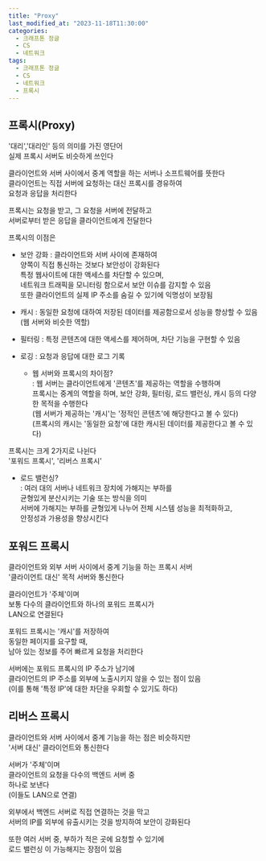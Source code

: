 ```yaml
---
title: "Proxy"
last_modified_at: "2023-11-18T11:30:00"
categories:
  - 크래프톤 정글
  - CS
  - 네트워크
tags:
  - 크래프톤 정글
  - CS
  - 네트워크
  - 프록시
---
```


## 프록시(Proxy)
 '대리','대리인' 등의 의미를 가진 영단어<br>
 실제 프록시 서버도 비슷하게 쓰인다<br>

 클라이언트와 서버 사이에서 중계 역할을 하는 서버나 소프트웨어를 뜻한다<br>
 클라이언트는 직접 서버에 요청하는 대신 프록시를 경유하여<br>
 요청과 응답을 처리한다<br>

 프록시는 요청을 받고, 그 요청을 서버에 전달하고<br>
 서버로부터 받은 응답을 클라이언트에게 전달한다<br>

 프록시의 이점은<br>
 - 보안 강화 : 클라이언트와 서버 사이에 존재하여<br>
   양쪽이 직접 통신하는 것보다 보안성이 강화된다<br>
   특정 웹사이트에 대한 액세스를 차단할 수 있으며,<br>
   네트워크 트래픽을 모니터링 함으로서 보안 이슈를 감지할 수 있음<br>
   또한 클라이언트의 실제 IP 주소를 숨길 수 있기에 익명성이 보장됨<br>
 - 캐시 : 동일한 요청에 대하여 저장된 데이터를 제공함으로서 성능을 향상할 수 있음<br>
   (웹 서버와 비슷한 역할)<br>
 - 필터링 : 특정 콘텐츠에 대한 액세스를 제어하며, 차단 기능을 구현할 수 있음<br> 
 - 로깅 : 요청과 응답에 대한 로그 기록<br> 

   - 웹 서버와 프록시의 차이점?<br>
      : 웹 서버는 클라이언트에게 '콘텐츠'를 제공하는 역할을 수행하며<br>
        프록시는 중계의 역할을 하며, 보안 강화, 필터링, 로드 밸런싱, 캐시 등의 다양한 목적을 수행한다<br>
        (웹 서버가 제공하는 '캐시'는 '정적인 콘텐츠'에 해당한다고 볼 수 있다)<br>
        (프록시의 캐시는 '동일한 요청'에 대한 캐시된 데이터를 제공한다고 볼 수 있다)<br>

 프록시는 크게 2가지로 나뉜다<br>
 '포워드 프록시', '리버스 프록시'<br>

  - 로드 밸런싱?<br>
   : 여러 대의 서버나 네트워크 장치에 가해지는 부하를<br>
     균형있게 분산시키는 기술 또는 방식을 의미<br>
     서버에 가해지는 부하를 균형있게 나누어 전체 시스템 성능을 최적화하고,<br>
     안정성과 가용성을 향상시킨다<br>


## 포워드 프록시
 클라이언트와 외부 서버 사이에서 중계 기능을 하는 프록시 서버<br>
 '클라이언트 대신' 목적 서버와 통신한다<br>

 클라이언트가 '주체'이며<br>
 보통 다수의 클라이언트와 하나의 포워드 프록시가<br> 
 LAN으로 연결된다<br> 

 포워드 프록시는 '캐시'를 저장하여<br>
 동일한 페이지를 요구할 때,<br>
 남아 있는 정보를 주어 빠르게 요청을 처리한다<br>

 서버에는 포워드 프록시의 IP 주소가 남기에<br> 
 클라이언트의 IP 주소를 외부에 노출시키지 않을 수 있는 점이 있음<br> 
 (이를 통해 '특정 IP'에 대한 차단을 우회할 수 있기도 하다)<br> 

## 리버스 프록시
 클라이언트와 서버 사이에서 중계 기능을 하는 점은 비슷하지만<br> 
 '서버 대신' 클라이언트와 통신한다<br> 

 서버가 '주체'이며<br> 
 클라이언트의 요청을 다수의 백엔드 서버 중<br> 
 하나로 보낸다<br> 
 (이들도 LAN으로 연결)<br> 

 외부에서 백엔드 서버로 직접 연결하는 것을 막고<br> 
 서버의 IP를 외부에 유출시키는 것을 방지하여 보안이 강화된다<br> 

 또한 여러 서버 중, 부하가 적은 곳에 요청할 수 있기에<br> 
 로드 밸런싱 이 가능해지는 장점이 있음<br> 
